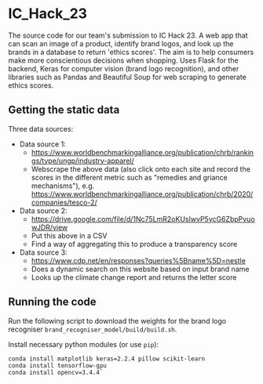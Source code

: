 # IC_Hack_23

The source code for our team's submission to IC Hack 23. A web app that can scan an image of a product, identify brand logos, and look up the brands in a database to return 'ethics scores'. The aim is to help consumers make more conscientious decisions when shopping. Uses Flask for the backend, Keras for computer vision (brand logo recognition), and other libraries such as Pandas and Beautiful Soup for web scraping to generate ethics scores.


## Getting the static data



Three data sources:

* Data source 1:
  * https://www.worldbenchmarkingalliance.org/publication/chrb/rankings/type/ungp/industry-apparel/
  * Webscrape the above data (also click onto each site and record the scores in the different metric such as "remedies and griance mechanisms"), e.g. https://www.worldbenchmarkingalliance.org/publication/chrb/2020/companies/tesco-2/
* Data source 2:
  * https://drive.google.com/file/d/1Nc75LmR2oKUsIwvP5ycG6ZbpPvuowJDR/view
  * Put this above in a CSV
  * Find a way of aggregating this to produce a transparency score
* Data source 3:
  * https://www.cdp.net/en/responses?queries%5Bname%5D=nestle
  * Does a dynamic search on this website based on input brand name
  * Looks up the climate change report and returns the letter score


## Running the code

Run the following script to download the weights for the brand logo recogniser `brand_recogniser_model/build/build.sh`.

Install necessary python modules (or use `pip`):
```
conda install matplotlib keras=2.2.4 pillow scikit-learn
conda install tensorflow-gpu
conda install opencv=3.4.4`
```
